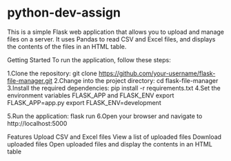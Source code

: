 # python-dev-assign

This is a simple Flask web application that allows you to upload and manage files on a server. It uses Pandas to read CSV and Excel files, and displays the contents of the files in an HTML table.

Getting Started
To run the application, follow these steps:

1.Clone the repository: git clone https://github.com/your-username/flask-file-manager.git
2.Change into the project directory: cd flask-file-manager
3.Install the required dependencies: pip install -r requirements.txt
4.Set the environment variables FLASK_APP and FLASK_ENV
export FLASK_APP=app.py
export FLASK_ENV=development

5.Run the application: flask run
6.Open your browser and navigate to http://localhost:5000

Features
Upload CSV and Excel files
View a list of uploaded files
Download uploaded files
Open uploaded files and display the contents in an HTML table
